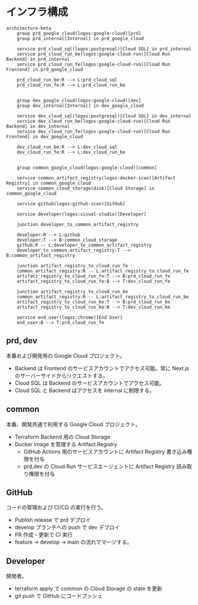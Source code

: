 # インフラ構成

```mermaid
architecture-beta
    group prd_google_cloud(logos:google-cloud)[prd]
    group prd_internal[Internal] in prd_google_cloud

    service prd_cloud_sql(logos:postgresql)[Cloud SQL] in prd_internal
    service prd_cloud_run_be(logos:google-cloud-run)[Cloud Run Backend] in prd_internal
    service prd_cloud_run_fe(logos:google-cloud-run)[Cloud Run Frontend] in prd_google_cloud

    prd_cloud_run_be:R --> L:prd_cloud_sql
    prd_cloud_run_fe:R --> L:prd_cloud_run_be


    group dev_google_cloud(logos:google-cloud)[dev]
    group dev_internal[Internal] in dev_google_cloud

    service dev_cloud_sql(logos:postgresql)[Cloud SQL] in dev_internal
    service dev_cloud_run_be(logos:google-cloud-run)[Cloud Run Backend] in dev_internal
    service dev_cloud_run_fe(logos:google-cloud-run)[Cloud Run Frontend] in dev_google_cloud

    dev_cloud_run_be:R --> L:dev_cloud_sql
    dev_cloud_run_fe:R --> L:dev_cloud_run_be


    group common_google_cloud(logos:google-cloud)[common]

    service common_artifact_registry(logos:docker-icon)[Artifact Registry] in common_google_cloud
    service common_cloud_storage(disk)[Cloud Storage] in common_google_cloud

    service github(logos:github-icon)[GitHub]

    service developer(logos:visual-studio)[Developer]

    junction developer_to_common_artifact_registry

    developer:R --> L:github
    developer:T --> B:common_cloud_storage
    github:R -- L:developer_to_common_artifact_registry
    developer_to_common_artifact_registry:T --> B:common_artifact_registry

    junction artifact_registry_to_cloud_run_fe
    common_artifact_registry:R -- L:artifact_registry_to_cloud_run_fe
    artifact_registry_to_cloud_run_fe:T --> B:prd_cloud_run_fe
    artifact_registry_to_cloud_run_fe:B --> T:dev_cloud_run_fe

    junction artifact_registry_to_cloud_run_be
    common_artifact_registry:R -- L:artifact_registry_to_cloud_run_be
    artifact_registry_to_cloud_run_be:T --> B:prd_cloud_run_be
    artifact_registry_to_cloud_run_be:B --> T:dev_cloud_run_be

    service end_user(logos:chrome)[End User]
    end_user:B --> T:prd_cloud_run_fe
```

## prd, dev

本番および開発用の Google Cloud プロジェクト。

- Backend は Frontend のサービスアカウントでアクセス可能。常に Next.js のサーバーサイドからリクエストする。
- Cloud SQL は Backend のサービスアカウントでアクセス可能。
- Cloud SQL と Backend はアクセスを internal に制限する。

## common

本番、開発共通で利用する Google Cloud プロジェクト。

- Terraform Backend 用の Cloud Storage
- Docker Image を管理する Artifact Registry
  - GitHub Actions 用のサービスアカウントに Artifact Registry 書き込み権限を付与
  - prd,dev の Cloud Run サービスエージェントに Artifact Registry 読み取り権限を付与

## GitHub

コードの管理および CI/CD の実行を行う。

- Publish release で prd デプロイ
- develop ブランチへの push で dev デプロイ
- PR 作成・更新で CI 実行
- feature -> develop -> main の流れでマージする。

## Developer

開発者。

- terraform apply で common の Cloud Storage の state を更新
- git push で GitHub にコードプッシュ
